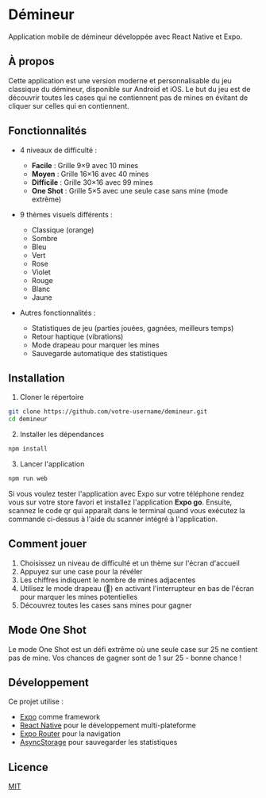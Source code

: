 # Démineur

Application mobile de démineur développée avec React Native et Expo.

## À propos

Cette application est une version moderne et personnalisable du jeu classique du démineur, disponible sur Android et iOS. Le but du jeu est de découvrir toutes les cases qui ne contiennent pas de mines en évitant de cliquer sur celles qui en contiennent.

## Fonctionnalités

- 4 niveaux de difficulté :
  - **Facile** : Grille 9×9 avec 10 mines
  - **Moyen** : Grille 16×16 avec 40 mines
  - **Difficile** : Grille 30×16 avec 99 mines
  - **One Shot** : Grille 5×5 avec une seule case sans mine (mode extrême)
  
- 9 thèmes visuels différents :
  - Classique (orange)
  - Sombre
  - Bleu
  - Vert
  - Rose
  - Violet
  - Rouge
  - Blanc
  - Jaune

- Autres fonctionnalités :
  - Statistiques de jeu (parties jouées, gagnées, meilleurs temps)
  - Retour haptique (vibrations)
  - Mode drapeau pour marquer les mines
  - Sauvegarde automatique des statistiques

## Installation

1. Cloner le répertoire

```bash
git clone https://github.com/votre-username/demineur.git
cd demineur
```

2. Installer les dépendances

```bash
npm install
```

3. Lancer l'application

```bash
npm run web
```
Si vous voulez tester l'application avec Expo sur votre téléphone rendez vous sur votre store favori et installez l'application **Expo go**. Ensuite, scannez le code qr qui apparaît dans le terminal quand vous exécutez la commande ci-dessus à l'aide du scanner intégré à l'application.
## Comment jouer

1. Choisissez un niveau de difficulté et un thème sur l'écran d'accueil
2. Appuyez sur une case pour la révéler
3. Les chiffres indiquent le nombre de mines adjacentes
4. Utilisez le mode drapeau (🚩) en activant l'interrupteur en bas de l'écran pour marquer les mines potentielles
5. Découvrez toutes les cases sans mines pour gagner

## Mode One Shot

Le mode One Shot est un défi extrême où une seule case sur 25 ne contient pas de mine. Vos chances de gagner sont de 1 sur 25 - bonne chance !

## Développement

Ce projet utilise :
- [Expo](https://expo.dev) comme framework
- [React Native](https://reactnative.dev) pour le développement multi-plateforme
- [Expo Router](https://docs.expo.dev/router/introduction) pour la navigation
- [AsyncStorage](https://react-native-async-storage.github.io/async-storage/) pour sauvegarder les statistiques

## Licence

[MIT](LICENSE)
